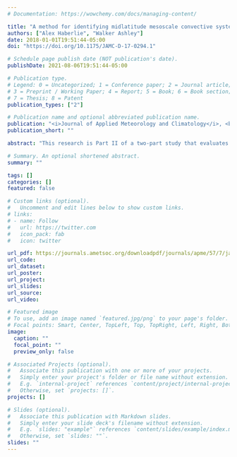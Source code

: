 ```yaml
---
# Documentation: https://wowchemy.com/docs/managing-content/

title: "A method for identifying midlatitude mesoscale convective systems in radar mosaics. Part II: Tracking"
authors: ["Alex Haberlie", "Walker Ashley"]
date: 2018-01-01T19:51:44-05:00
doi: "https://doi.org/10.1175/JAMC-D-17-0294.1"

# Schedule page publish date (NOT publication's date).
publishDate: 2021-08-06T19:51:44-05:00

# Publication type.
# Legend: 0 = Uncategorized; 1 = Conference paper; 2 = Journal article;
# 3 = Preprint / Working Paper; 4 = Report; 5 = Book; 6 = Book section;
# 7 = Thesis; 8 = Patent
publication_types: ["2"]

# Publication name and optional abbreviated publication name.
publication: "<i>Journal of Applied Meteorology and Climatology</i>, <b>57</b>, 1575-1598."
publication_short: ""

abstract: "This research is Part II of a two-part study that evaluates the ability of image-processing and select machine-learning algorithms to detect, classify, and track midlatitude mesoscale convective systems (MCSs) in radar-reflectivity images for the conterminous United States. This paper focuses on the tracking portion of this framework. Tracking is completed through a two-step process using slice (snapshots of instantaneous MCS intensity) data generated in Part I. The first step is to perform spatiotemporal matching, which associates slices through temporally adjacent radar-reflectivity images to generate swaths, or storm tracks. When multiple slices are found to be matches, a difference-minimization procedure is used to associate the most similar slice with the existing swath. Once this step is completed, a second step combines swaths that are spatiotemporally close. Tracking performance is assessed by calculating select metrics for all available swath-building perturbations to determine the optimal approach in tracking. Frequency maps and time series generated from the swaths suggest that the spatiotemporal occurrence of these swaths is reasonable as determined from previous work. Further, these events exhibit a diurnal cycle that is distinct from that of overall convection for the conterminous United States. Last, machine-learning predictions are found to limit areas of high MCS frequency to the central and eastern Great Plains."

# Summary. An optional shortened abstract.
summary: ""

tags: []
categories: []
featured: false

# Custom links (optional).
#   Uncomment and edit lines below to show custom links.
# links:
# - name: Follow
#   url: https://twitter.com
#   icon_pack: fab
#   icon: twitter

url_pdf: https://journals.ametsoc.org/downloadpdf/journals/apme/57/7/jamc-d-17-0294.1.xml
url_code:
url_dataset:
url_poster:
url_project:
url_slides:
url_source:
url_video:

# Featured image
# To use, add an image named `featured.jpg/png` to your page's folder. 
# Focal points: Smart, Center, TopLeft, Top, TopRight, Left, Right, BottomLeft, Bottom, BottomRight.
image:
  caption: ""
  focal_point: ""
  preview_only: false

# Associated Projects (optional).
#   Associate this publication with one or more of your projects.
#   Simply enter your project's folder or file name without extension.
#   E.g. `internal-project` references `content/project/internal-project/index.md`.
#   Otherwise, set `projects: []`.
projects: []

# Slides (optional).
#   Associate this publication with Markdown slides.
#   Simply enter your slide deck's filename without extension.
#   E.g. `slides: "example"` references `content/slides/example/index.md`.
#   Otherwise, set `slides: ""`.
slides: ""
---
```

